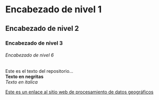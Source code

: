 # Encabezado de nivel 1

## Encabezado de nivel 2

### Encabezado de nivel 3

###### Encabezado de nivel 6


Este es el texto del repositorio...  
**Texto en negritas**  
*Texto en italica*

[Este es un enlace al sitio web de procesamiento de datos geográficos](https://gf0604-procesamientodatosgeograficos.github.io/2021i/)

